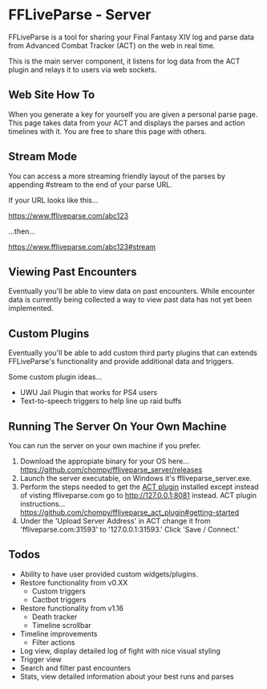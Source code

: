 # FFLiveParse - Server

FFLiveParse is a tool for sharing your Final Fantasy XIV log and parse data from Advanced Combat Tracker (ACT) on the web in real time.

This is the main server component, it listens for log data from the ACT plugin and relays it to users via web sockets.


## Web Site How To

When you generate a key for yourself you are given a personal parse page. This page takes data from your ACT and displays the parses and action timelines with it. You are free to share this page with others.


## Stream Mode

You can access a more streaming friendly layout of the parses by appending #stream to the end of your parse URL.

If your URL looks like this...

https://www.ffliveparse.com/abc123

...then...

https://www.ffliveparse.com/abc123#stream


## Viewing Past Encounters

Eventually you'll be able to view data on past encounters. While encounter data is currently being collected a way to view past data has not yet been implemented.


## Custom Plugins

Eventually you'll be able to add custom third party plugins that can extends FFLiveParse's functionality and provide additional data and triggers.

Some custom plugin ideas...

- UWU Jail Plugin that works for PS4 users
- Text-to-speech triggers to help line up raid buffs


## Running The Server On Your Own Machine

You can run the server on your own machine if you prefer. 

1. Download the appropiate binary for your OS here... https://github.com/chompy/ffliveparse_server/releases
2. Launch the server executable, on Windows it's ffliveparse_server.exe.
3. Perform the steps needed to get the [ACT plugin](https://github.com/chompy/ffliveparse_act_plugin#getting-started) installed except instead of visting ffliveparse.com go to http://127.0.0.1:8081 instead. ACT plugin instructions... https://github.com/chompy/ffliveparse_act_plugin#getting-started
4. Under the 'Upload Server Address' in ACT change it from 'ffliveparse.com:31593' to '127.0.0.1:31593.' Click 'Save / Connect.'


## Todos

- Ability to have user provided custom widgets/plugins.
- Restore functionality from v0.XX
    - Custom triggers
    - Cactbot triggers
- Restore functionality from v1.16
    - Death tracker
    - Timeline scrollbar
- Timeline improvements
    - Filter actions
- Log view, display detailed log of fight with nice visual styling
- Trigger view
- Search and filter past encounters
- Stats, view detailed information about your best runs and parses
